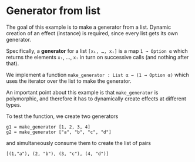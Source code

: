 # Generator from list

The goal of this example is to make a generator from a list. Dynamic creation of
an effect (instance) is required, since every list gets its own generator.

Specifically, a **generator** for a list `[x₁, …, xᵢ]` is a map `1 → Option α`
which returns the elements `x₁`, …, `xᵢ` in turn on successive calls (and
nothing after that).

We implement a function `make_generator : List α → (1 → Option α)` which uses
the iterator over the list to make the generator.

An important point about this example is that `make_generator` is polymorphic,
and therefore it has to dynamically create effects at different types.

To test the function, we create two generators

    g1 = make_generator [1, 2, 3, 4]
    g2 = make_generator ["a", "b", "c", "d"]

and simultaneously consume them to create the list of pairs

    [(1,"a"), (2, "b"), (3, "c"), (4, "d")]
